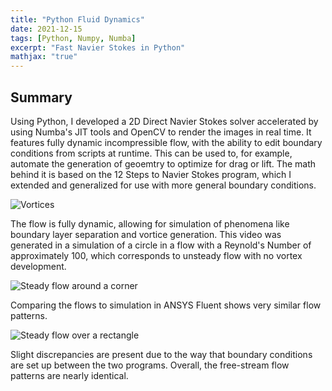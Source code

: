 ```yaml
---
title: "Python Fluid Dynamics"
date: 2021-12-15
tags: [Python, Numpy, Numba]
excerpt: "Fast Navier Stokes in Python"
mathjax: "true"
---
```


## Summary
Using Python, I developed a 2D Direct Navier Stokes solver accelerated by using Numba's JIT tools and OpenCV to render the images in real time. It features fully dynamic incompressible flow, with the ability to edit boundary conditions from scripts at runtime. This can be used to, for example, automate the generation of geoemtry to optimize for drag or lift. The math behind it is based on the 12 Steps to Navier Stokes program, which I extended and generalized for use with more general boundary conditions. 

<img src="{{ site.url }}{{ site.baseurl }}/images/NSCFD/VortexExample.gif" alt="Vortices">

The flow is fully dynamic, allowing for simulation of phenomena like boundary layer separation and vortice generation. This video was generated in a simulation of a circle in a flow with a Reynold's Number of approximately 100, which corresponds to unsteady flow with no vortex development. 

<img src="{{ site.url }}{{ site.baseurl }}/images/NSCFD/Corner.PNG" alt="Steady flow around a corner">

Comparing the flows to simulation in ANSYS Fluent shows very similar flow patterns.

<img src="{{ site.url }}{{ site.baseurl }}/images/NSCFD/Rectangle.PNG" alt="Steady flow over a rectangle">

Slight discrepancies are present due to the way that boundary conditions are set up between the two programs. Overall, the free-stream flow patterns are nearly identical. 